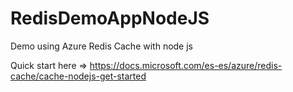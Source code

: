 # RedisDemoAppNodeJS
Demo using Azure Redis Cache with node js

Quick start here => https://docs.microsoft.com/es-es/azure/redis-cache/cache-nodejs-get-started

